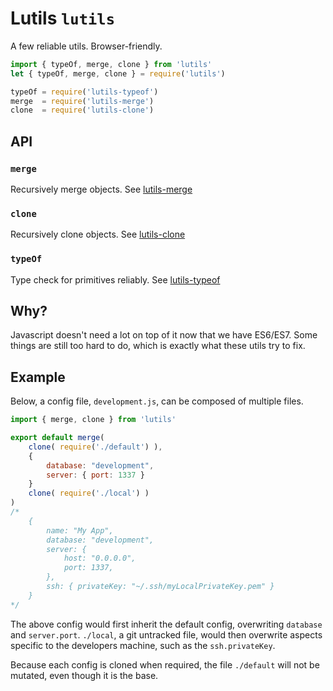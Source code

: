 # Lutils `lutils`
A few reliable utils. Browser-friendly.

```js
import { typeOf, merge, clone } from 'lutils'
let { typeOf, merge, clone } = require('lutils')

typeOf = require('lutils-typeof')
merge  = require('lutils-merge')
clone  = require('lutils-clone')
```

## API
### `merge`
Recursively merge objects.
See [lutils-merge](https://github.com/nfour/lutils-merge)

### `clone`
Recursively clone objects.
See [lutils-clone](https://github.com/nfour/lutils-clone)

### `typeOf`
Type check for primitives reliably.
See [lutils-typeof](https://github.com/nfour/lutils-typeof)


## Why?
Javascript doesn't need a lot on top of it now that we have ES6/ES7.
Some things are still too hard to do, which is exactly what these utils try to fix.

## Example
Below, a config file, `development.js`, can be composed of multiple files.

```js
import { merge, clone } from 'lutils'

export default merge(
    clone( require('./default') ),
    {
        database: "development",
        server: { port: 1337 }
    }
    clone( require('./local') )
)
/*
    {
        name: "My App",
        database: "development",
        server: {
            host: "0.0.0.0",
            port: 1337,
        },
        ssh: { privateKey: "~/.ssh/myLocalPrivateKey.pem" }
    }
*/
```
The above config would first inherit the default config, overwriting `database` and `server.port`.
`./local`, a git untracked file, would then overwrite aspects specific to the developers machine, such as the `ssh.privateKey`.

Because each config is cloned when required, the file `./default` will not be mutated, even though it is the base.
